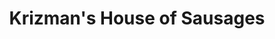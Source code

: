 ---
title: "Krizman's House of Sausages"
url: /kansas-city/krizmans-house-of-sausages/
shop: butcher
---
